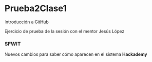 # Prueba2Clase1
Introducción a GitHub

Ejercicio de prueba de la sesión con el mentor Jesús López
### SFWIT ###

Nuevos cambios para saber cómo aparecen en el sistema
**Hackademy**
